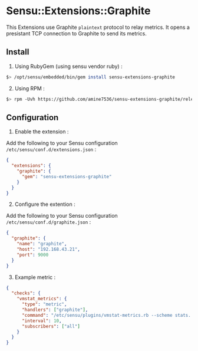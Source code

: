 # Sensu::Extensions::Graphite

This Extensions use Graphite `plaintext` protocol to relay metrics. It opens a presistant TCP connection to Graphite to send its metrics.

## Install

1. Using RubyGem (using sensu vendor ruby) :

```bash
$> /opt/sensu/embedded/bin/gem install sensu-extensions-graphite
``` 

2. Using RPM :

```bash
$> rpm -Uvh https://github.com/amine7536/sensu-extensions-graphite/releases/download/v0.0.2/rubygem-sensu-extensions-graphite-0.0.2-1.noarch.rpm
```

## Configuration

1. Enable the extension :

Add the following to your Sensu configuration `/etc/sensu/conf.d/extensions.json` :

```json
{
  "extensions": {
    "graphite": {
      "gem": "sensu-extensions-graphite"
    }
  }
}
```

2. Configure the extention :

Add the following to your Sensu configuration `/etc/sensu/conf.d/graphite.json` :

```json
{
  "graphite": {
    "name": "graphite",
    "host": "192.168.43.21",
    "port": 9000
  }
}
```

3. Example metric :

```json
{
  "checks": {
    "vmstat_metrics": {
      "type": "metric",
      "handlers": ["graphite"],
      "command": "/etc/sensu/plugins/vmstat-metrics.rb --scheme stats.:::name:::",
      "interval": 10,
      "subscribers": ["all"]
    }
  }
}
```